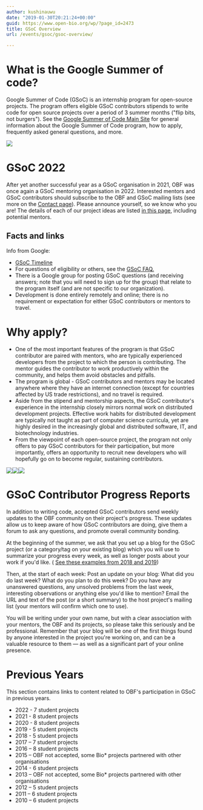 ```yaml
---
author: kushinauwu
date: "2019-01-30T20:21:24+00:00"
guid: https://www.open-bio.org/wp/?page_id=2473
title: GSoC Overview
url: /events/gsoc/gsoc-overview/

---
```

# What is the Google Summer of code?

Google Summer of Code (GSoC) is an internship program for open-source projects. The program offers eligible GSoC contributors stipends to write code for open source projects over a period of 3 summer months ("flip bits, not burgers"). See the [Google Summer of Code Main Site](http://code.google.com/soc) for general information about the Google Summer of Code program, how to apply, frequently asked general questions, and more.

![](wp/wp-content/uploads/2019/02/GSoC-icon-192.png)

# GSoC 2022

After yet another successful year as a GSoC organisation in 2021, OBF was once again a GSoC mentoring organisation in 2022. Interested mentors and GSoC contributors should subscribe to the OBF and GSoC mailing lists (see more on the [Contact page](wp/events/gsoc/gsoc-contact/)). Please announce yourself, so we know who you are! The details of each of our project ideas are listed [in this page](wp/events/gsoc/gsoc-project-ideas/), including potential mentors.

## Facts and links

Info from Google:

- [GSoC Timeline](https://developers.google.com/open-source/gsoc/timeline)
- For questions of eligibility or others, see the [GSoC FAQ.](https://developers.google.com/open-source/gsoc/faq)
- There is a Google group for posting GSoC questions (and receiving answers; note that you will need to sign up for the group) that relate to the program itself (and are not specific to our organization).
- Development is done entirely remotely and online; there is no requirement or expectation for either GSoC contributors or mentors to travel.

# Why apply?

- One of the most important features of the program is that GSoC contributor are paired with mentors, who are typically experienced developers from the project to which the person is contributing. The mentor guides the contributor to work productively within the community, and helps them avoid obstacles and pitfalls.
- The program is global - GSoC contributors and mentors may be located anywhere where they have an internet connection (except for countries affected by US trade restrictions), and no travel is required.
- Aside from the stipend and mentorship aspects, the GSoC contributor's experience in the internship closely mirrors normal work on distributed development projects. Effective work habits for distributed development are typically not taught as part of computer science curricula, yet are highly desired in the increasingly global and distributed software, IT, and biotechnology industries.
- From the viewpoint of each open-source project, the program not only offers to pay GSoC contributors for their participation, but more importantly, offers an opportunity to recruit new developers who will hopefully go on to become regular, sustaining contributors.

![](wp/wp-content/uploads/2019/01/mentorship-300x300.png)![](wp/wp-content/uploads/2019/01/global-300x300.png)![](wp/wp-content/uploads/2019/01/dev-experience-300x300.png)

# GSoC Contributor Progress Reports

In addition to writing code, accepted GSoC contributors send weekly updates to the OBF community on their project's progress. These updates allow us to keep aware of how GSoC contributors are doing, give them a forum to ask any questions, and promote overall community bonding.

At the beginning of the summer, we ask that you set up a blog for the GSoC project (or a category/tag on your existing blog) which you will use to summarize your progress every week, as well as longer posts about your work if you'd like. ( [See these examples from 2018 and 2019](http://biojs.github.io))

Then, at the start of each week: Post an update on your blog: What did you do last week? What do you plan to do this week? Do you have any unanswered questions, any unsolved problems from the last week, interesting observations or anything else you'd like to mention? Email the URL and text of the post (or a short summary) to the host project's mailing list (your mentors will confirm which one to use).

You will be writing under your own name, but with a clear association with your mentors, the OBF and its projects, so please take this seriously and be professional. Remember that your blog will be one of the first things found by anyone interested in the project you're working on, and can be a valuable resource to them — as well as a significant part of your online presence.

# Previous Years

This section contains links to content related to OBF's participation in GSoC in previous years.

- 2022 - 7 student projects
- 2021 - 8 student projects
- 2020 - 8 student projects
- 2019 - 5 student projects
- 2018 - 5 student projects
- 2017 – 7 student projects
- 2016 – 8 student projects
- 2015 – OBF not accepted, some Bio\* projects partnered with other organisations
- 2014 - 6 student projects
- 2013 – OBF not accepted, some Bio\* projects partnered with other organisations
- 2012 – 5 student projects
- 2011 – 6 student projects
- 2010 – 6 student projects
